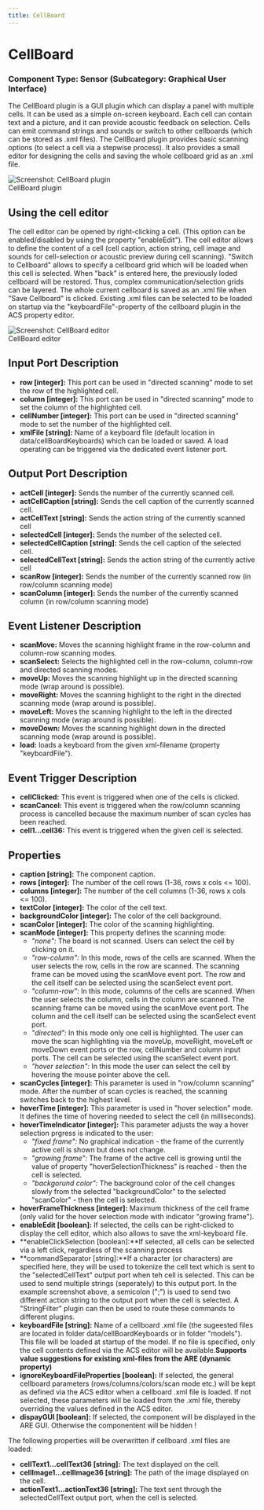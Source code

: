 ```yaml
---
title: CellBoard
---
```


# CellBoard

### Component Type: Sensor (Subcategory: Graphical User Interface)

The CellBoard plugin is a GUI plugin which can display a panel with multiple cells. It can be used as a simple on-screen keyboard. Each cell can contain text and a picture, and it can provide acoustic feedback on selection. Cells can emit command strings and sounds or switch to other cellboards (which can be stored as .xml files). The CellBoard plugin provides basic scanning options (to select a cell via a stepwise process). It also provides a small editor for designing the cells and saving the whole cellboard grid as an .xml file.

![Screenshot:
        CellBoard plugin](./img/CellBoard.jpg "Screenshot: CellBoard plugin")  
CellBoard plugin

## Using the cell editor

The cell editor can be opened by right-clicking a cell. (This option can be enabled/disabled by using the property "enableEdit"). The cell editor allows to define the content of a cell (cell caption, action string, cell image and sounds for cell-selection or acoustic preview during cell scanning). "Switch to Cellboard" allows to specify a cellboard grid which will be loaded when this cell is selected. When "back" is entered here, the previously loded cellboard will be restored. Thus, complex communication/selection grids can be layered. The whole current cellboard is saved as an .xml file when "Save Cellboard" is clicked. Existing .xml files can be selected to be loaded on startup via the "keyboardFile"-property of the cellboard plugin in the ACS property editor.

![Screenshot:
        CellBoard editor](./img/CellBoardEditor.jpg "Screenshot: CellBoard editor")  
CellBoard editor

## Input Port Description

- **row \[integer\]:** This port can be used in "directed scanning" mode to set the row of the highlighted cell.
- **column \[integer\]:** This port can be used in "directed scanning" mode to set the column of the highlighted cell.
- **cellNumber \[integer\]:** This port can be used in "directed scanning" mode to set the number of the highlighted cell.
- **xmlFile \[string\]:** Name of a keyboard file (default location in data/cellBoardKeyboards) which can be loaded or saved. A load operating can be triggered via the dedicated event listener port.

## Output Port Description

- **actCell \[integer\]:** Sends the number of the currently scanned cell.
- **actCellCaption \[string\]:** Sends the cell caption of the currently scanned cell.
- **actCellText \[string\]:** Sends the action string of the currently scanned cell
- **selectedCell \[integer\]:** Sends the number of the selected cell.
- **selectedCellCaption \[string\]:** Sends the cell caption of the selected cell.
- **selectedCellText \[string\]:** Sends the action string of the currently active cell
- **scanRow \[integer\]:** Sends the number of the currently scanned row (in row/column scanning mode)
- **scanColumn \[integer\]:** Sends the number of the currently scanned column (in row/column scanning mode)

## Event Listener Description

- **scanMove:** Moves the scanning highlight frame in the row-column and column-row scanning modes.
- **scanSelect:** Selects the highlighted cell in the row-column, column-row and directed scanning modes.
- **moveUp:** Moves the scanning highlight up in the directed scanning mode (wrap around is possible).
- **moveRight:** Moves the scanning highlight to the right in the directed scanning mode (wrap around is possible).
- **moveLeft:** Moves the scanning highlight to the left in the directed scanning mode (wrap around is possible).
- **moveDown:** Moves the scanning highlight down in the directed scanning mode (wrap around is possible).
- **load:** loads a keyboard from the given xml-filename (property "keyboardFile").

## Event Trigger Description

- **cellClicked:** This event is triggered when one of the cells is clicked.
- **scanCancel:** This event is triggered when the row/column scanning process is cancelled because the maximum number of scan cycles has been reached.
- **cell1...cell36:** This event is triggered when the given cell is selected.

## Properties

- **caption \[string\]:** The component caption.
- **rows \[integer\]:** The number of the cell rows (1-36, rows x cols <= 100).
- **columns \[integer\]:** The number of the cell columns (1-36, rows x cols <= 100).
- **textColor \[integer\]:** The color of the cell text.
- **backgroundColor \[integer\]:** The color of the cell background.
- **scanColor \[integer\]:** The color of the scanning highlighting.
- **scanMode \[integer\]:** This property defines the scanning mode:
  - _"none":_ The board is not scanned. Users can select the cell by clicking on it.
  - _"row-column":_ In this mode, rows of the cells are scanned. When the user selects the row, cells in the row are scanned. The scanning frame can be moved using the scanMove event port. The row and the cell itself can be selected using the scanSelect event port.
  - _"column-row":_ In this mode, columns of the cells are scanned. When the user selects the column, cells in the column are scanned. The scanning frame can be moved using the scanMove event port. The column and the cell itself can be selected using the scanSelect event port.
  - _"directed":_ In this mode only one cell is highlighted. The user can move the scan highlighting via the moveUp, moveRight, moveLeft or moveDown event ports or the row, cellNumber and column input ports. The cell can be selected using the scanSelect event port.
  - _"hover selection":_ In this mode the user can select the cell by hovering the mouse pointer above the cell.
- **scanCycles \[integer\]:** This parameter is used in "row/column scanning" mode. After the number of scan cycles is reached, the scanning switches back to the highest level.
- **hoverTime \[integer\]:** This parameter is used in "hover selection" mode. It defines the time of hovering needed to select the cell (in milliseconds).
- **hoverTimeIndicator \[integer\]:** This parameter adjusts the way a hover selection prgress is indicated to the user:
  - _"fixed frame":_ No graphical indication - the frame of the currently active cell is shown but does not change.
  - _"growing frame":_ The frame of the active cell is growing until the value of property "hoverSelectionThickness" is reached - then the cell is selected.
  - _"backgorund color":_ The background color of the cell changes slowly from the selected "backgroundColor" to the selected "scanColor" - then the cell is selected.
- **hoverFrameThickness \[integer\]:** Maximum thickness of the cell frame (only valid for the hover selection mode with indicator "growing frame").
- **enableEdit \[boolean\]:** If selected, the cells can be right-clicked to display the cell editor, which also allows to save the xml-keyboard file.
- **enableClickSelection \[boolean\]:**If selected, all cells can be selected via a left click, regardless of the scanning process
- **commandSeparator \[string\]:**If a character (or characters) are specified here, they will be used to tokenize the cell text which is sent to the "selectedCellText" output port when teh cell is selected. This can be used to send multiple strings (seperately) to this output port. In the example screenshot above, a semicolon (";") is used to send two different action string to the output port when the cell is selected. A "StringFilter" plugin can then be used to route these commands to different plugins.
- **keyboardFile \[string\]:** Name of a cellboard .xml file (the sugeested files are located in folder data/cellBoardKeyboards or in folder "models"). This file will be loaded at startup of the model. If no file is specified, only the cell contents defined via the ACS editor will be available.**Supports value suggestions for existing xml-files from the ARE (dynamic property)**
- **ignoreKeyboardFileProperties \[boolean\]:** If selected, the general cellboard parameters (rows/columns/colors/scan mode etc.) will be kept as defined via the ACS editor when a cellboard .xml file is loaded. If not selected, these parameters will be loaded from the .xml file, thereby overriding the values defined in the ACS editor.
- **dispayGUI \[boolean\]:** If selected, the component will be displayed in the ARE GUI. Otherwise the componentent will be hidden !

The following properties will be overwritten if cellboard .xml files are loaded:

- **cellText1...cellText36 \[string\]:** The text displayed on the cell.
- **cellImage1...cellImage36 \[string\]:** The path of the image displayed on the cell.
- **actionText1...actionText36 \[string\]:** The text sent through the selectedCellText output port, when the cell is selected.
